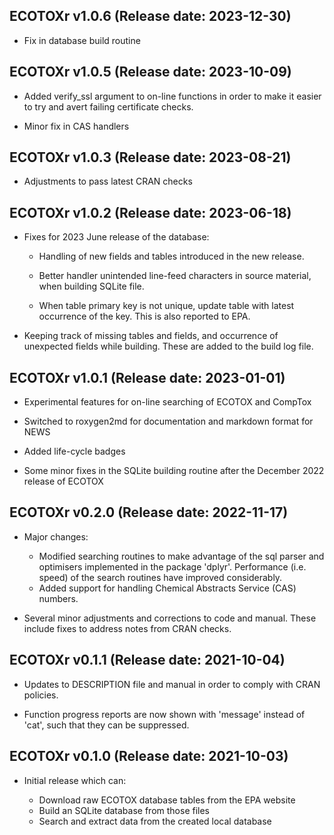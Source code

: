 ECOTOXr v1.0.6 (Release date: 2023-12-30)
-------------

  * Fix in database build routine

ECOTOXr v1.0.5 (Release date: 2023-10-09)
-------------

  * Added verify_ssl argument to on-line
    functions in order to make it easier to
    try and avert failing certificate checks.
    
  * Minor fix in CAS handlers

ECOTOXr v1.0.3 (Release date: 2023-08-21)
-------------

  * Adjustments to pass latest CRAN checks

ECOTOXr v1.0.2 (Release date: 2023-06-18)
-------------

  * Fixes for 2023 June release of the database:
  
    * Handling of new fields and tables introduced
      in the new release.
  
    * Better handler unintended line-feed characters
      in source material, when building SQLite file.
    
    * When table primary key is not unique, update
      table with latest occurrence of the key.
      This is also reported to EPA.
  
  * Keeping track of missing tables and fields, and
    occurrence of unexpected fields while building.
    These are added to the build log file.

ECOTOXr v1.0.1 (Release date: 2023-01-01)
-------------

  * Experimental features for on-line searching of
    ECOTOX and CompTox

  * Switched to roxygen2md for documentation and
    markdown format for NEWS

  * Added life-cycle badges

  * Some minor fixes in the SQLite building routine
    after the December 2022 release of ECOTOX

ECOTOXr v0.2.0 (Release date: 2022-11-17)
-------------

  * Major changes:

    * Modified searching routines to make advantage of
      the sql parser and optimisers implemented in
      the package 'dplyr'. Performance (i.e. speed) of the
      search routines have improved considerably.
    * Added support for handling Chemical Abstracts
      Service (CAS) numbers.

  * Several minor adjustments and corrections to code
    and manual. These include fixes to address notes
    from CRAN checks.

ECOTOXr v0.1.1 (Release date: 2021-10-04)
-------------

  * Updates to DESCRIPTION file and manual in order to
    comply with CRAN policies.
  
  * Function progress reports are now shown with 'message'
    instead of 'cat', such that they can be suppressed.

ECOTOXr v0.1.0 (Release date: 2021-10-03)
-------------

  * Initial release which can:

    * Download raw ECOTOX database tables from the EPA website
    * Build an SQLite database from those files
    * Search and extract data from the created local database
